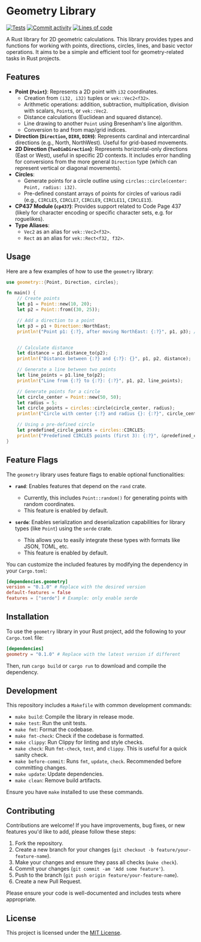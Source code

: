# Geometry Library

[![Tests](https://github.com/Tairesh/geometry/actions/workflows/tests.yml/badge.svg)](https://github.com/Tairesh/geometry/actions/workflows/tests.yml)
[![Commit activity](https://img.shields.io/github/commit-activity/m/tairesh/geometry)](https://github.com/Tairesh/geometry/commits/main)
[![Lines of code](https://tokei.rs/b1/github/Tairesh/geometry?category=code)](https://github.com/Tairesh/geometry/tree/main)

A Rust library for 2D geometric calculations. This library provides types and functions for working with points, directions, circles, lines, and basic vector operations. It aims to be a simple and efficient tool for geometry-related tasks in Rust projects.

## Features

*   **Point (`Point`)**: Represents a 2D point with `i32` coordinates.
    *   Creation from `(i32, i32)` tuples or `vek::Vec2<f32>`.
    *   Arithmetic operations: addition, subtraction, multiplication, division with scalars, `Point`s, or `vek::Vec2`.
    *   Distance calculations (Euclidean and squared distance).
    *   Line drawing to another `Point` using Bresenham's line algorithm.
    *   Conversion to and from map/grid indices.
*   **Direction (`Direction`, `DIR8`, `DIR9`)**: Represents cardinal and intercardinal directions (e.g., North, NorthWest). Useful for grid-based movements.
*   **2D Direction (`TwoDimDirection`)**: Represents horizontal-only directions (East or West), useful in specific 2D contexts. It includes error handling for conversions from the more general `Direction` type (which can represent vertical or diagonal movements).
*   **Circles**:
    *   Generate points for a circle outline using `circles::circle(center: Point, radius: i32)`.
    *   Pre-defined constant arrays of points for circles of various radii (e.g., `CIRCLE5`, `CIRCLE7`, `CIRCLE9`, `CIRCLE11`, `CIRCLE13`).
*   **CP437 Module (`cp437`)**: Provides support related to Code Page 437 (likely for character encoding or specific character sets, e.g. for roguelikes).
*   **Type Aliases**:
    *   `Vec2` as an alias for `vek::Vec2<f32>`.
    *   `Rect` as an alias for `vek::Rect<f32, f32>`.

## Usage

Here are a few examples of how to use the `geometry` library:

```rust
use geometry::{Point, Direction, circles};

fn main() {
    // Create points
    let p1 = Point::new(10, 20);
    let p2 = Point::from((30, 25));

    // Add a direction to a point
    let p3 = p1 + Direction::NorthEast;
    println!("Point p1: {:?}, after moving NorthEast: {:?}", p1, p3); // p1: Point { x: 10, y: 20 }, after moving NorthEast: Point { x: 11, y: 19 }


    // Calculate distance
    let distance = p1.distance_to(p2);
    println!("Distance between {:?} and {:?}: {}", p1, p2, distance);

    // Generate a line between two points
    let line_points = p1.line_to(p2);
    println!("Line from {:?} to {:?}: {:?}", p1, p2, line_points);

    // Generate points for a circle
    let circle_center = Point::new(50, 50);
    let radius = 5;
    let circle_points = circles::circle(circle_center, radius);
    println!("Circle with center {:?} and radius {}: {:?}", circle_center, radius, circle_points);

    // Using a pre-defined circle
    let predefined_circle_points = circles::CIRCLE5;
    println!("Predefined CIRCLE5 points (first 3): {:?}", &predefined_circle_points[0..3]); // Example output: [(-1, -2), (0, -2), (1, -2)]
}
```

## Feature Flags

The `geometry` library uses feature flags to enable optional functionalities:

*   **`rand`**: Enables features that depend on the `rand` crate.
    *   Currently, this includes `Point::random()` for generating points with random coordinates.
    *   This feature is enabled by default.

*   **`serde`**: Enables serialization and deserialization capabilities for library types (like `Point`) using the `serde` crate.
    *   This allows you to easily integrate these types with formats like JSON, TOML, etc.
    *   This feature is enabled by default.

You can customize the included features by modifying the dependency in your `Cargo.toml`:

```toml
[dependencies.geometry]
version = "0.1.0" # Replace with the desired version
default-features = false
features = ["serde"] # Example: only enable serde
```

## Installation

To use the `geometry` library in your Rust project, add the following to your `Cargo.toml` file:

```toml
[dependencies]
geometry = "0.1.0" # Replace with the latest version if different
```

Then, run `cargo build` or `cargo run` to download and compile the dependency.

## Development

This repository includes a `Makefile` with common development commands:

*   `make build`: Compile the library in release mode.
*   `make test`: Run the unit tests.
*   `make fmt`: Format the codebase.
*   `make fmt-check`: Check if the codebase is formatted.
*   `make clippy`: Run Clippy for linting and style checks.
*   `make check`: Run `fmt-check`, `test`, and `clippy`. This is useful for a quick sanity check.
*   `make before-commit`: Runs `fmt`, `update`, `check`. Recommended before committing changes.
*   `make update`: Update dependencies.
*   `make clean`: Remove build artifacts.

Ensure you have `make` installed to use these commands.

## Contributing

Contributions are welcome! If you have improvements, bug fixes, or new features you'd like to add, please follow these steps:

1.  Fork the repository.
2.  Create a new branch for your changes (`git checkout -b feature/your-feature-name`).
3.  Make your changes and ensure they pass all checks (`make check`).
4.  Commit your changes (`git commit -am 'Add some feature'`).
5.  Push to the branch (`git push origin feature/your-feature-name`).
6.  Create a new Pull Request.

Please ensure your code is well-documented and includes tests where appropriate.

## License

This project is licensed under the [MIT License](LICENSE). <!-- Ensure a LICENSE file exists at the root -->
